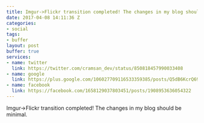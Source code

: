 ```yaml
---
title: Imgur->Flickr transition completed! The changes in my blog should be minimal.
date: 2017-04-08 14:11:36 Z
categories:
- social
tags:
- buffer
layout: post
buffer: true
services:
- name: twitter
  link: https://twitter.com/cramsan_dev/status/850818457990033408
- name: google
  link: https://plus.google.com/106027709116533359385/posts/Q5dB6KcrQ69
- name: facebook
  link: https://facebook.com/1658129037803451/posts/1908953636054322
---
```


Imgur-&gt;Flickr transition completed! The changes in my blog should be minimal.
